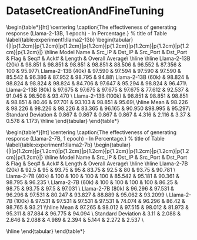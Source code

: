 # DatasetCreationAndFineTuning
\begin{table*}[ht]
  \centering
\caption{The effectiveness of generating response (Llama-2-13B, 1 epoch) - In Percentage.} % title of Table
\label{table:experiment1:llama2-13b}
\begin{tabular}{|l|p{1.2cm}|p{1.2cm}|p{1.2cm}|p{1.2cm}|p{1.2cm}|p{1.2cm}|p{1.2cm}|p{1.2cm}|p{1.2cm}|}
\hline
Model Name & Src\_IP & Dst\_IP & Src\_Port & Dst\_Port & Flag & Seq\# & Ack\# & Length & Overall Average\\
\hline \hline
Llama-2-13B (20k) & 98.851	& 98.851 & 98.851 & 98.851 & 88.506 & 96.552 & 87.356 & 100 & 95.977\\
Llama-2-13B (40k) & 97.590 & 97.594 & 97.590 & 97.590 & 85.542 & 96.386 & 87.952 & 98.795 & 94.88\\
Llama-2-13B (60k)  & 98.824 & 98.824 & 98.824 & 98.824 & 84.706 & 97.647 & 95.294 & 98.824 & 96.471\\
Llama-2-13B (80k) & 97.675 & 97.675 & 97.675 & 97.675 & 77.612	& 92.537	& 91.045	& 98.508	& 93.470
\\
Llama-2-13B (100k) & 98.851 & 98.851 & 98.851 & 98.851 & 80.46 & 97.701 & 93.103 & 98.851 & 95.69\\ \hline
Mean & 98.226 & 	98.226	 & 98.226 & 	98.226 & 	83.365	 & 96.165 & 	90.950	&98.995 & 	95.297\\
Standard Deviation & 0.867	 & 0.867	 & 0.867 & 	0.867 &	4.316	 & 2.116	 & 3.37	 & 0.578	 & 1.173\\
\hline
\end{tabular}
\end{table*}

\begin{table*}[ht]
  \centering
\caption{The effectiveness of generating response (Llama-2-7B, 1 epoch) - In Percentage.} % title of Table
\label{table:experiment1:llama2-7b}
\begin{tabular}{|l|p{1.2cm}|p{1.2cm}|p{1.2cm}|p{1.2cm}|p{1.2cm}|p{1.2cm}|p{1.2cm}|p{1.2cm}|p{1.2cm}|}
\hline 
Model Name & Src\_IP & Dst\_IP & Src\_Port & Dst\_Port & Flag & Seq\# & Ack\# & Length & Overall Average\\
\hline \hline
Llama-2-7B (20k) & 92.5 & 95 & 93.75 & 95 & 83.75 & 92.5 & 80 & 93.75 & 90.781 \\
Llama-2-7B (40k) & 100 & 100 & 100 & 100 & 85.542 & 95.181 & 90.361 & 98.795 & 96.235 \\
Llama-2-7B (60k)  & 100 & 100 & 100 & 100 & 86.25 & 98.75 & 93.75 & 97.5 & 97.031 \\
Llama-2-7B (80k) & 96.296 & 97.531 & 96.296 & 97.531 & 80.247 & 93.827 & 88.889 & 95.062 & 93.2099 \\
Llama-2-7B (100k) & 97.531 & 97.531 & 97.531 & 97.531 & 74.074 & 96.296 & 86.42 & 98.765 & 93.21 \\\hline
Mean & 97.265 & 98.012 & 97.515 & 98.012 & 81.973 & 95.311 & 87.884 & 96.775 & 94.094 \\
Standard Deviation & 3.11 & 2.088 & 2.646 & 2.088 & 4.989 & 2.394 & 5.144 & 2.272 & 2.537 \\

\hline
\end{tabular}
\end{table*}
